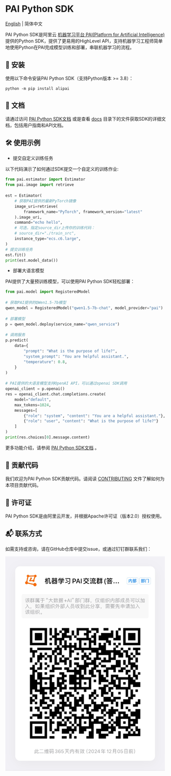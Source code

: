 # PAI Python SDK

[English](./README_CN.md) \| 简体中文

PAI Python SDK是阿里云 [机器学习平台 PAI(Platform for Artificial Intelligence)](https://www.aliyun.com/product/bigdata/learn) 提供的Python SDK，提供了更易用的HighLevel API，支持机器学习工程师简单地使用Python在PAI完成模型训练和部署，串联机器学习的流程。

## 🔧 安装

使用以下命令安装PAI Python SDK（支持Python版本 \>= 3.8）：

```shell
python -m pip install alipai
```

## 📖 文档

请通过访问 [PAI Python SDK文档](https://alipai.readthedocs.io/) 或是查看 [docs](./docs) 目录下的文件获取SDK的详细文档，包括用户指南和API文档。

## 🛠 使用示例

- 提交自定义训练任务

以下代码演示了如何通过SDK提交一个自定义的训练作业:

```python
from pai.estimator import Estimator
from pai.image import retrieve

est = Estimator(
    # 获取PAI提供的最新PyTorch镜像
    image_uri=retrieve(
        framework_name="PyTorch", framework_version="latest"
    ).image_uri,
    command="echo hello",
    # 可选，指定source_dir上传你的训练代码：
    # source_dir="./train_src",
    instance_type="ecs.c6.large",
)
# 提交训练任务
est.fit()
print(est.model_data())

```

- 部署大语言模型

PAI提供了大量预训练模型，可以使用PAI Python SDK轻松部署：

```python
from pai.model import RegisteredModel

# 获取PAI提供的QWen1.5-7b模型
qwen_model = RegisteredModel("qwen1.5-7b-chat", model_provider="pai")

# 部署模型
p = qwen_model.deploy(service_name="qwen_service")

# 调用服务
p.predict(
    data={
        "prompt": "What is the purpose of life?",
        "system_prompt": "You are helpful assistant.",
        "temperature": 0.8,
    }
)

# PAI提供的大语言模型支持OpenAI API，可以通过openai SDK调用
openai_client = p.openai()
res = openai_client.chat.completions.create(
    model="default",
    max_tokens=1024,
    messages=[
        {"role": "system", "content": "You are a helpful assistant."},
        {"role": "user", "content": "What is the purpose of life?"}
    ]
)
print(res.choices[0].message.content)

```

更多功能介绍，请参阅 [PAI Python SDK文档](https://alipai.readthedocs.io/) 。

## 🤝 贡献代码

我们欢迎为PAI Python SDK贡献代码。请阅读 [CONTRIBUTING](./CONTRIBUTING.md) 文件了解如何为本项目贡献代码。

## 📝 许可证

PAI Python SDK是由阿里云开发，并根据Apache许可证（版本2.0）授权使用。

## 📬 联系方式

如需支持或咨询，请在GitHub仓库中提交issue，或通过钉钉群联系我们：

<img src="./assets/dingtalk-group.png" alt="DingTalkGroup" width="500"/>
